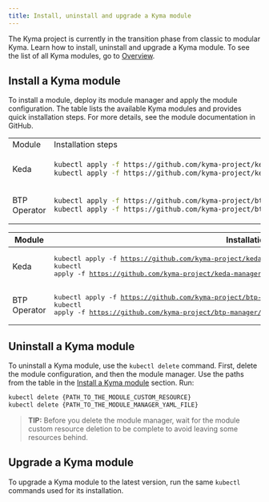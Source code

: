 ```yaml
---
title: Install, uninstall and upgrade a Kyma module
---
```


The Kyma project is currently in the transition phase from classic to modular Kyma. Learn how to install, uninstall and upgrade a Kyma module. To see the list of all Kyma modules, go to [Overview](/docs/01-overview/README.md).

## Install a Kyma module

To install a module, deploy its module manager and apply the module configuration. The table lists the available Kyma modules and provides quick installation steps. For more details, see the module documentation in GitHub.

<table>
<tr>
<td> Module </td> <td> Installation steps </td> <td> Documentation </td>
</tr>
<tr>
<td> Keda </td>
<td>
    
```bash
kubectl apply -f https://github.com/kyma-project/keda-manager/releases/latest/download/keda-manager.yaml
kubectl apply -f https://github.com/kyma-project/keda-manager/releases/latest/download/keda-default-cr.yaml
```

</td>
<td> [Keda Manager](https://github.com/kyma-project/keda-manager) </td>
</tr>
<tr>
<td> BTP Operator </td>
<td>

```bash
kubectl apply -f https://github.com/kyma-project/btp-manager/releases/latest/download/btp-operator.yaml
kubectl apply -f https://github.com/kyma-project/btp-manager/releases/latest/download/btpoperator-default-cr.yaml
```

<td> [BTP Manager](https://github.com/kyma-project/btp-manager) </td>
</td>
</tr>
</table>

| Module       | Installation steps               | Documentation     |
|--------      |----------------------------------|-------------------|
| Keda         | <pre lang="bash">kubectl apply -f https://github.com/kyma-project/keda-manager/releases/latest/download/keda-manager.yaml<br>kubectl apply -f https://github.com/kyma-project/keda-manager/releases/latest/download/keda-default-cr.yaml</pre>| [Keda Manager](https://github.com/kyma-project/keda-manager) |
| BTP Operator | <pre lang="bash">kubectl apply -f https://github.com/kyma-project/btp-manager/releases/latest/download/btp-operator.yaml<br>kubectl apply -f https://github.com/kyma-project/btp-manager/releases/latest/download/btpoperator-default-cr.yaml</pre> | [BTP Manager](https://github.com/kyma-project/btp-manager) |

## Uninstall a Kyma module

To uninstall a Kyma module, use the `kubectl delete` command. First, delete the module configuration, and then the module manager. Use the paths from the table in the [Install a Kyma module](#install-a-kyma-module) section. Run:

```bash
kubectl delete {PATH_TO_THE_MODULE_CUSTOM_RESOURCE}
kubectl delete {PATH_TO_THE_MODULE_MANAGER_YAML_FILE}
```

> **TIP:** Before you delete the module manager, wait for the module custom resource deletion to be complete to avoid leaving some resources behind.

## Upgrade a Kyma module

To upgrade a Kyma module to the latest version, run the same `kubectl` commands used for its installation.
